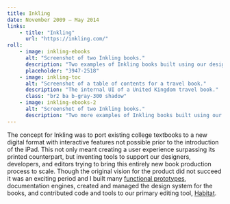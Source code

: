 ```yaml
---
title: Inkling
date: November 2009 — May 2014
links:
    - title: "Inkling"
      url: "https://inkling.com/"
roll:
    - image: inkling-ebooks
      alt: "Screenshot of two Inkling books."
      description: "Two examples of Inkling books built using our design system."
      placeholder: "3947-2518"
    - image: inkling-toc
      alt: "Screenshot of a table of contents for a travel book."
      description: "The internal UI of a United Kingdom travel book."
      class: "br2 ba b-gray-300 shadow"
    - image: inkling-ebooks-2
      alt: "Screenshot of two Inkling books."
      description: "Two more examples of Inkling books built using our design system."
---
```


The concept for Inkling was to port existing college textbooks to a new digital format with interactive features not possible prior to the introduction of the iPad. This not only meant creating a user experience surpassing its printed counterpart, but inventing tools to support our designers, developers, and editors trying to bring this entirely new book production process to scale. Though the original vision for the product did not succeed it was an exciting period and I built many [functional prototypes](/write/inkling.html), documentation engines, created and managed the design system for the books, and contributed code and tools to our primary editing tool, [Habitat](https://www.inkling.com/info/habitat/).
